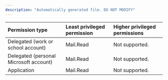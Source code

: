 ```yaml
---
description: "Automatically generated file. DO NOT MODIFY"
---
```


|Permission type|Least privileged permission|Higher privileged permissions|
|:---|:---|:---|
|Delegated (work or school account)|Mail.Read|Not supported.|
|Delegated (personal Microsoft account)|Mail.Read|Not supported.|
|Application|Mail.Read|Not supported.|

